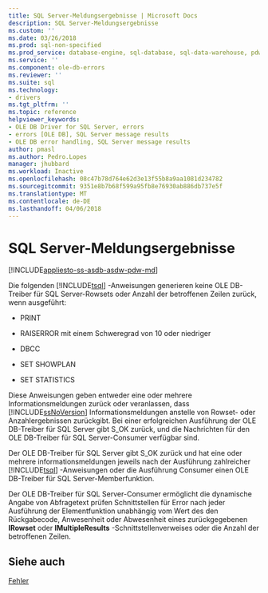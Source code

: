 ```yaml
---
title: SQL Server-Meldungsergebnisse | Microsoft Docs
description: SQL Server-Meldungsergebnisse
ms.custom: ''
ms.date: 03/26/2018
ms.prod: sql-non-specified
ms.prod_service: database-engine, sql-database, sql-data-warehouse, pdw
ms.service: ''
ms.component: ole-db-errors
ms.reviewer: ''
ms.suite: sql
ms.technology:
- drivers
ms.tgt_pltfrm: ''
ms.topic: reference
helpviewer_keywords:
- OLE DB Driver for SQL Server, errors
- errors [OLE DB], SQL Server message results
- OLE DB error handling, SQL Server message results
author: pmasl
ms.author: Pedro.Lopes
manager: jhubbard
ms.workload: Inactive
ms.openlocfilehash: 08c47b78d764e62d3e13f55b8a9aa1081d234782
ms.sourcegitcommit: 9351e8b7b68f599a95fb8e76930ab886db737e5f
ms.translationtype: MT
ms.contentlocale: de-DE
ms.lasthandoff: 04/06/2018
---
```

# <a name="sql-server-message-results"></a>SQL Server-Meldungsergebnisse
[!INCLUDE[appliesto-ss-asdb-asdw-pdw-md](../../../includes/appliesto-ss-asdb-asdw-pdw-md.md)]

  Die folgenden [!INCLUDE[tsql](../../../includes/tsql-md.md)] -Anweisungen generieren keine OLE DB-Treiber für SQL Server-Rowsets oder Anzahl der betroffenen Zeilen zurück, wenn ausgeführt:  
  
-   PRINT  
  
-   RAISERROR mit einem Schweregrad von 10 oder niedriger  
  
-   DBCC  
  
-   SET SHOWPLAN  
  
-   SET STATISTICS  
  
 Diese Anweisungen geben entweder eine oder mehrere Informationsmeldungen zurück oder veranlassen, dass [!INCLUDE[ssNoVersion](../../../includes/ssnoversion-md.md)] Informationsmeldungen anstelle von Rowset- oder Anzahlergebnissen zurückgibt. Bei einer erfolgreichen Ausführung der OLE DB-Treiber für SQL Server gibt S_OK zurück, und die Nachrichten für den OLE DB-Treiber für SQL Server-Consumer verfügbar sind.  
  
 Der OLE DB-Treiber für SQL Server gibt S_OK zurück und hat eine oder mehrere informationsmeldungen jeweils nach der Ausführung zahlreicher [!INCLUDE[tsql](../../../includes/tsql-md.md)] -Anweisungen oder die Ausführung Consumer einen OLE DB-Treiber für SQL Server-Memberfunktion.  
  
 Der OLE DB-Treiber für SQL Server-Consumer ermöglicht die dynamische Angabe von Abfragetext prüfen Schnittstellen für Error nach jeder Ausführung der Elementfunktion unabhängig vom Wert des den Rückgabecode, Anwesenheit oder Abwesenheit eines zurückgegebenen **IRowset** oder **IMultipleResults** -Schnittstellenverweises oder die Anzahl der betroffenen Zeilen.  
  
## <a name="see-also"></a>Siehe auch  
 [Fehler](../../oledb/ole-db-errors/errors.md)  
  
  
